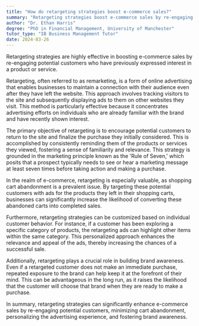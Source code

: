 ```yaml
---
title: "How do retargeting strategies boost e-commerce sales?"
summary: "Retargeting strategies boost e-commerce sales by re-engaging potential customers who have previously shown interest in a product or service."
author: "Dr. Ethan Harris"
degree: "PhD in Financial Management, University of Manchester"
tutor_type: "IB Business Management Tutor"
date: 2024-03-26
---
```


Retargeting strategies are highly effective in boosting e-commerce sales by re-engaging potential customers who have previously expressed interest in a product or service.

Retargeting, often referred to as remarketing, is a form of online advertising that enables businesses to maintain a connection with their audience even after they have left the website. This approach involves tracking visitors to the site and subsequently displaying ads to them on other websites they visit. This method is particularly effective because it concentrates advertising efforts on individuals who are already familiar with the brand and have recently shown interest.

The primary objective of retargeting is to encourage potential customers to return to the site and finalize the purchase they initially considered. This is accomplished by consistently reminding them of the products or services they viewed, fostering a sense of familiarity and relevance. This strategy is grounded in the marketing principle known as the 'Rule of Seven,' which posits that a prospect typically needs to see or hear a marketing message at least seven times before taking action and making a purchase.

In the realm of e-commerce, retargeting is especially valuable, as shopping cart abandonment is a prevalent issue. By targeting these potential customers with ads for the products they left in their shopping carts, businesses can significantly increase the likelihood of converting these abandoned carts into completed sales.

Furthermore, retargeting strategies can be customized based on individual customer behavior. For instance, if a customer has been exploring a specific category of products, the retargeting ads can highlight other items within the same category. This personalized approach enhances the relevance and appeal of the ads, thereby increasing the chances of a successful sale.

Additionally, retargeting plays a crucial role in building brand awareness. Even if a retargeted customer does not make an immediate purchase, repeated exposure to the brand can help keep it at the forefront of their mind. This can be advantageous in the long run, as it raises the likelihood that the customer will choose that brand when they are ready to make a purchase.

In summary, retargeting strategies can significantly enhance e-commerce sales by re-engaging potential customers, minimizing cart abandonment, personalizing the advertising experience, and fostering brand awareness.
    